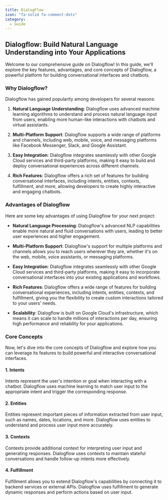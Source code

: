 ```yaml
---
title: DialogFlow
icon: "fa-solid fa-comment-dots"
category:
  - Guide
---
```


## Dialogflow: Build Natural Language Understanding into Your Applications

Welcome to our comprehensive guide on Dialogflow! In this guide, we'll explore the key features, advantages, and core concepts of Dialogflow, a powerful platform for building conversational interfaces and chatbots.

### Why Dialogflow?

Dialogflow has gained popularity among developers for several reasons:

1. **Natural Language Understanding**: Dialogflow uses advanced machine learning algorithms to understand and process natural language input from users, enabling more human-like interactions with chatbots and virtual assistants.

2. **Multi-Platform Support**: Dialogflow supports a wide range of platforms and channels, including web, mobile, voice, and messaging platforms like Facebook Messenger, Slack, and Google Assistant.

3. **Easy Integration**: Dialogflow integrates seamlessly with other Google Cloud services and third-party platforms, making it easy to build and deploy conversational experiences across different channels.

4. **Rich Features**: Dialogflow offers a rich set of features for building conversational interfaces, including intents, entities, contexts, fulfillment, and more, allowing developers to create highly interactive and engaging chatbots.

### Advantages of Dialogflow

Here are some key advantages of using Dialogflow for your next project:

- **Natural Language Processing**: Dialogflow's advanced NLP capabilities enable more natural and fluid conversations with users, leading to better user experiences and higher engagement.

- **Multi-Platform Support**: Dialogflow's support for multiple platforms and channels allows you to reach users wherever they are, whether it's on the web, mobile, voice assistants, or messaging platforms.

- **Easy Integration**: Dialogflow integrates seamlessly with other Google Cloud services and third-party platforms, making it easy to incorporate conversational interfaces into your existing applications and workflows.

- **Rich Features**: Dialogflow offers a wide range of features for building conversational experiences, including intents, entities, contexts, and fulfillment, giving you the flexibility to create custom interactions tailored to your users' needs.

- **Scalability**: Dialogflow is built on Google Cloud's infrastructure, which means it can scale to handle millions of interactions per day, ensuring high performance and reliability for your applications.

### Core Concepts

Now, let's dive into the core concepts of Dialogflow and explore how you can leverage its features to build powerful and interactive conversational interfaces.

#### 1. Intents

Intents represent the user's intention or goal when interacting with a chatbot. Dialogflow uses machine learning to match user input to the appropriate intent and trigger the corresponding response.

#### 2. Entities

Entities represent important pieces of information extracted from user input, such as names, dates, locations, and more. Dialogflow uses entities to understand and process user input more accurately.

#### 3. Contexts

Contexts provide additional context for interpreting user input and generating responses. Dialogflow uses contexts to maintain stateful conversations and handle follow-up intents more effectively.

#### 4. Fulfillment

Fulfillment allows you to extend Dialogflow's capabilities by connecting it to backend services or external APIs. Dialogflow uses fulfillment to generate dynamic responses and perform actions based on user input.

